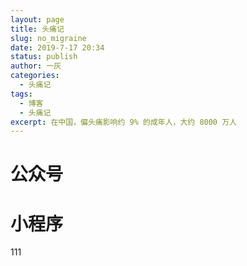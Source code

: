```yaml
---
layout: page
title: 头痛记
slug: no_migraine
date: 2019-7-17 20:34
status: publish
author: 一灰
categories: 
  - 头痛记
tags: 
  - 博客
  - 头痛记
excerpt: 在中国，偏头痛影响约 9% 的成年人，大约 8000 万人
---
```



# 公众号
# 小程序

111